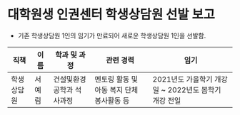 대학원생 인권센터 학생상담원 선발 보고
===

- 기존 학생상담원 1인의 임기가 만료되어 새로운 학생상담원 1인을 선발함.

| 직책 | 이름 | 학과 및 과정 | 관련 경력 | 임기 |
|---|---|---|---|---|
| 학생상담원 | 서예림 | 건설및환경공학과 석사과정 | 멘토링 활동 및 아동 복지 단체 봉사활동 등 | 2021년도 가을학기 개강일 ~ 2022년도 봄학기 개강 전일 | 
